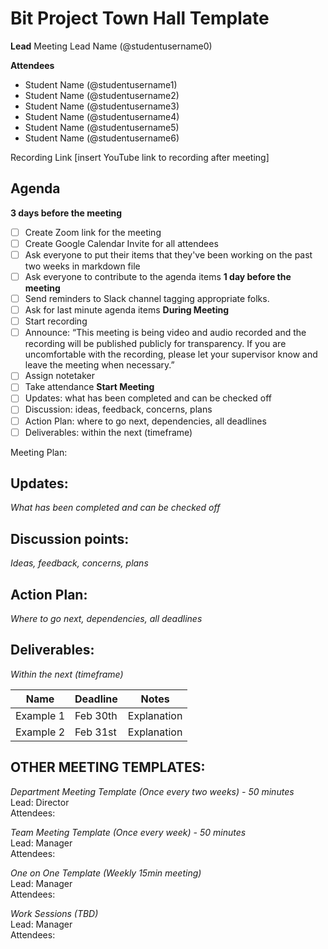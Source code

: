 # Bit Project Town Hall Template
**Lead**
Meeting Lead Name (@studentusername0) 

**Attendees**
* Student Name (@studentusername1) 
* Student Name (@studentusername2) 
* Student Name (@studentusername3) 
* Student Name (@studentusername4) 
* Student Name (@studentusername5) 
* Student Name (@studentusername6) 

Recording Link
[insert YouTube link to recording after meeting]

## Agenda
**3 days before the meeting**
- [ ] Create Zoom link for the meeting
- [ ] Create Google Calendar Invite for all attendees
- [ ] Ask everyone to put their items that they've been working on the past two weeks in markdown file
- [ ] Ask everyone to contribute to the agenda items
**1 day before the meeting**
- [ ] Send reminders to Slack channel tagging appropriate folks. 
- [ ] Ask for last minute agenda items
**During Meeting**
- [ ] Start recording
- [ ] Announce:
“This meeting is being video and audio recorded and the recording will be published publicly for transparency. If you are uncomfortable with the recording, please let your supervisor know and leave the meeting when necessary.”
- [ ] Assign notetaker
- [ ] Take attendance
**Start Meeting**
- [ ] Updates: what has been completed and can be checked off
- [ ] Discussion: ideas, feedback, concerns, plans
- [ ] Action Plan: where to go next, dependencies, all deadlines
- [ ] Deliverables: within the next (timeframe)

Meeting Plan:
## Updates:
*What has been completed and can be checked off*

## Discussion points:
*Ideas, feedback, concerns, plans*
## Action Plan:
*Where to go next, dependencies, all deadlines*
## Deliverables:
*Within the next (timeframe)*

Name  | Deadline | Notes
------|----------|--------
Example 1 | Feb 30th | Explanation
Example 2 | Feb 31st | Explanation


## OTHER MEETING TEMPLATES:
*Department Meeting Template (Once every two weeks)  - 50 minutes*  
Lead: Director  
Attendees: 

*Team Meeting Template (Once every week) - 50 minutes*  
Lead: Manager  
Attendees:

*One on One Template (Weekly 15min meeting)*  
Lead: Manager  
Attendees: 

*Work Sessions (TBD)*  
Lead: Manager  
Attendees: 
